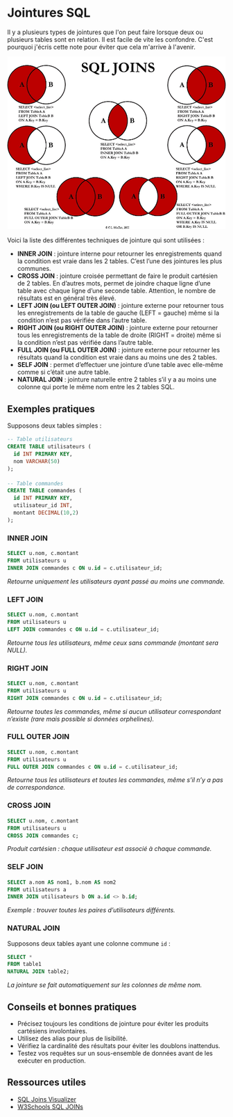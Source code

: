 # Jointures SQL

Il y a plusieurs types de jointures que l'on peut faire lorsque deux ou plusieurs tables sont en relation. Il est facile de vite les confondre.
C'est pourquoi j'écris cette note pour éviter que cela m'arrive à l'avenir.

![sql-joins](./sql-joins.jpg)

Voici la liste des différentes techniques de jointure qui sont utilisées :

- **INNER JOIN** : jointure interne pour retourner les enregistrements quand la condition est vraie dans les 2 tables. C’est l’une des jointures les plus communes.
- **CROSS JOIN** : jointure croisée permettant de faire le produit cartésien de 2 tables. En d’autres mots, permet de joindre chaque ligne d’une table avec chaque ligne d’une seconde table. Attention, le nombre de résultats est en général très élevé.
- **LEFT JOIN (ou LEFT OUTER JOIN)** : jointure externe pour retourner tous les enregistrements de la table de gauche (LEFT = gauche) même si la condition n’est pas vérifiée dans l’autre table.
- **RIGHT JOIN (ou RIGHT OUTER JOIN)** : jointure externe pour retourner tous les enregistrements de la table de droite (RIGHT = droite) même si la condition n’est pas vérifiée dans l’autre table.
- **FULL JOIN (ou FULL OUTER JOIN)** : jointure externe pour retourner les résultats quand la condition est vraie dans au moins une des 2 tables.
- **SELF JOIN** : permet d’effectuer une jointure d’une table avec elle-même comme si c’était une autre table.
- **NATURAL JOIN** : jointure naturelle entre 2 tables s’il y a au moins une colonne qui porte le même nom entre les 2 tables SQL.

## Exemples pratiques

Supposons deux tables simples :

```sql
-- Table utilisateurs
CREATE TABLE utilisateurs (
  id INT PRIMARY KEY,
  nom VARCHAR(50)
);

-- Table commandes
CREATE TABLE commandes (
  id INT PRIMARY KEY,
  utilisateur_id INT,
  montant DECIMAL(10,2)
);
```

### INNER JOIN

```sql
SELECT u.nom, c.montant
FROM utilisateurs u
INNER JOIN commandes c ON u.id = c.utilisateur_id;
```
*Retourne uniquement les utilisateurs ayant passé au moins une commande.*

### LEFT JOIN

```sql
SELECT u.nom, c.montant
FROM utilisateurs u
LEFT JOIN commandes c ON u.id = c.utilisateur_id;
```
*Retourne tous les utilisateurs, même ceux sans commande (montant sera NULL).* 

### RIGHT JOIN

```sql
SELECT u.nom, c.montant
FROM utilisateurs u
RIGHT JOIN commandes c ON u.id = c.utilisateur_id;
```
*Retourne toutes les commandes, même si aucun utilisateur correspondant n’existe (rare mais possible si données orphelines).* 

### FULL OUTER JOIN

```sql
SELECT u.nom, c.montant
FROM utilisateurs u
FULL OUTER JOIN commandes c ON u.id = c.utilisateur_id;
```
*Retourne tous les utilisateurs et toutes les commandes, même s’il n’y a pas de correspondance.*

### CROSS JOIN

```sql
SELECT u.nom, c.montant
FROM utilisateurs u
CROSS JOIN commandes c;
```
*Produit cartésien : chaque utilisateur est associé à chaque commande.*

### SELF JOIN

```sql
SELECT a.nom AS nom1, b.nom AS nom2
FROM utilisateurs a
INNER JOIN utilisateurs b ON a.id <> b.id;
```
*Exemple : trouver toutes les paires d’utilisateurs différents.*

### NATURAL JOIN

Supposons deux tables ayant une colonne commune `id` :

```sql
SELECT *
FROM table1
NATURAL JOIN table2;
```
*La jointure se fait automatiquement sur les colonnes de même nom.*

## Conseils et bonnes pratiques
- Précisez toujours les conditions de jointure pour éviter les produits cartésiens involontaires.
- Utilisez des alias pour plus de lisibilité.
- Vérifiez la cardinalité des résultats pour éviter les doublons inattendus.
- Testez vos requêtes sur un sous-ensemble de données avant de les exécuter en production.

## Ressources utiles
- [SQL Joins Visualizer](https://sql-joins.leopard.in.ua/)
- [W3Schools SQL JOINs](https://www.w3schools.com/sql/sql_join.asp)
